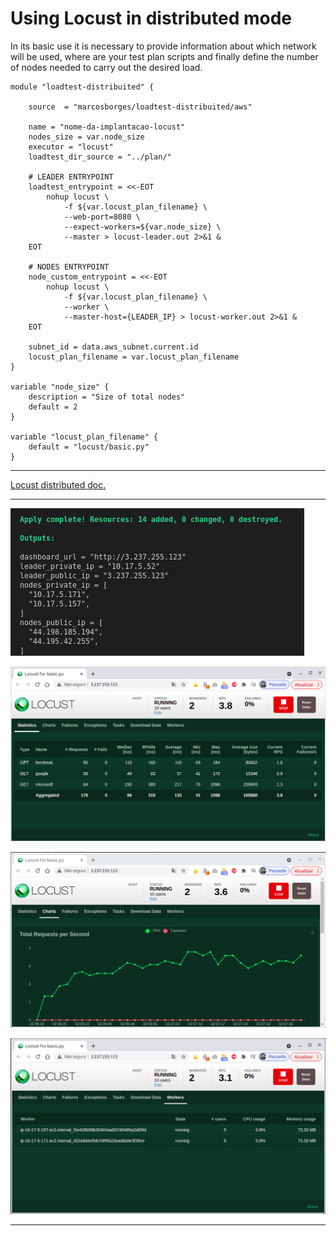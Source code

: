 # Using Locust in distributed mode
    
In its basic use it is necessary to provide information about which network will be used, where are your test plan scripts and finally define the number of nodes needed to carry out the desired load.

```hcl
module "loadtest-distribuited" {
    
    source  = "marcosborges/loadtest-distribuited/aws"

    name = "nome-da-implantacao-locust"
    nodes_size = var.node_size
    executor = "locust"
    loadtest_dir_source = "../plan/"
    
    # LEADER ENTRYPOINT
    loadtest_entrypoint = <<-EOT
        nohup locust \
            -f ${var.locust_plan_filename} \
            --web-port=8080 \
            --expect-workers=${var.node_size} \
            --master > locust-leader.out 2>&1 &
    EOT
    
    # NODES ENTRYPOINT
    node_custom_entrypoint = <<-EOT
        nohup locust \
            -f ${var.locust_plan_filename} \
            --worker \
            --master-host={LEADER_IP} > locust-worker.out 2>&1 &
    EOT

    subnet_id = data.aws_subnet.current.id
    locust_plan_filename = var.locust_plan_filename
}

variable "node_size" {
    description = "Size of total nodes"
    default = 2
}

variable "locust_plan_filename" {
    default = "locust/basic.py"
}
```
---

[Locust distributed doc.](https://docs.locust.io/en/latest/running-locust-distributed.html)


---

![result](https://github.com/marcosborges/terraform-aws-loadtest-distribuited/raw/master/assets/locust-execution-result.png) 


![home](https://github.com/marcosborges/terraform-aws-loadtest-distribuited/raw/master/assets/locust-home.png) 


![chart](https://github.com/marcosborges/terraform-aws-loadtest-distribuited/raw/master/assets/locust-chart.png) 


![workers](https://github.com/marcosborges/terraform-aws-loadtest-distribuited/raw/master/assets/locust-workers.png) 


---
